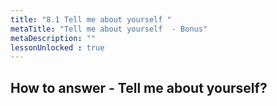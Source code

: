 ```yaml
---
title: "8.1 Tell me about yourself "
metaTitle: "Tell me about yourself  - Bonus"
metaDescription: ""
lessonUnlocked : true
---
```



## How to answer - Tell me about yourself?



<YoutubeView id="E4rHeU1vTBU"/>

